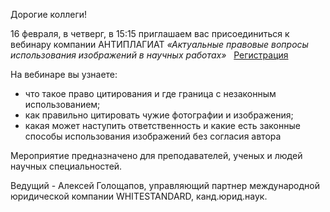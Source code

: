 Дорогие коллеги!

16 февраля, в четверг, в 15:15 приглашаем вас присоединиться к вебинару компании АНТИПЛАГИАТ _«Актуальные правовые вопросы использования изображений в научных работах»_   [Регистрация](https://events.webinar.ru/1176571/1306236756)

На вебинаре вы узнаете:
*   что такое право цитирования и где граница с незаконным использованием;
*   как правильно цитировать чужие фотографии и изображения;
*   какая может наступить ответственность и какие есть законные способы использования изображений без согласия автора

Мероприятие предназначено для преподавателей, ученых и людей научных специальностей.

Ведущий - Алексей Голощапов, управляющий партнер международной юридической компании WHITESTANDARD, канд.юрид.наук.
